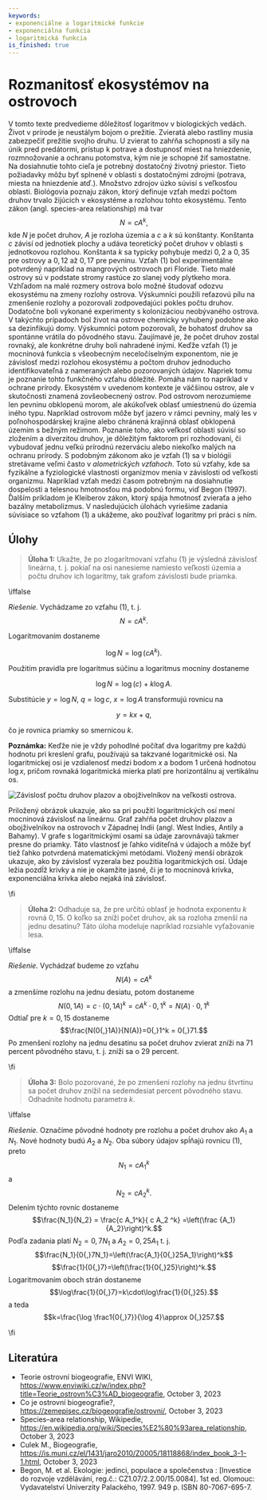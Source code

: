 ```yaml
---
keywords:
- exponenciálne a logaritmické funkcie
- exponenciálna funkcia
- logaritmická funkcia
is_finished: true
---
```


# Rozmanitosť ekosystémov na ostrovoch

V tomto texte predvedieme dôležitosť logaritmov v biologických vedách.
Život v prírode je neustálym bojom o prežitie. Zvieratá alebo rastliny musia zabezpečiť prežitie svojho druhu. U zvierat to zahŕňa schopnosti a sily na únik pred predátormi, prístup k potrave a dostupnosť miest na hniezdenie, rozmnožovanie a ochranu potomstva, kým nie je schopné žiť samostatne. Na dosiahnutie tohto cieľa je potrebný dostatočný životný priestor. Tieto požiadavky môžu byť splnené v oblasti s dostatočnými zdrojmi (potrava, miesta na hniezdenie atď.). Množstvo zdrojov úzko súvisí s veľkosťou oblasti.
Biológovia poznaju zákon, ktorý definuje vzťah medzi počtom druhov trvalo žijúcich v ekosystéme a rozlohou tohto ekosystému. Tento zákon (angl. species-area relationship) má tvar
$$N=c A^k,\tag{1}$$
kde $N$ je počet druhov, $A$ je rozloha územia a $c$ a $k$ sú konštanty. Konštanta $c$ závisí od jednotiek plochy a udáva teoretický počet druhov v oblasti s jednotkovou rozlohou. Konštanta $k$ sa typicky pohybuje medzi $0{,}2$ a $0{,}35$ pre ostrovy a $0{,}12$ až $0{,}17$ pre pevninu.
Vzťah (1) bol experimentálne potvrdený napríklad na mangrových ostrovoch pri Floride. Tieto malé ostrovy sú v podstate stromy rastúce zo slanej vody plytkeho mora. Vzhľadom na malé rozmery ostrova bolo možné študovať odozvu ekosystému na zmeny rozlohy ostrova. Výskumníci použili reťazovú pílu na zmenšenie rozlohy a pozorovali zodpovedajúci pokles počtu druhov. Dodatočne boli vykonané experimenty s kolonizáciou neobývaného ostrova. V takýchto prípadoch bol život na ostrove chemicky vyhubený podobne ako sa dezinfikujú domy. Výskumníci potom pozorovali, že bohatosť druhov sa spontánne vrátila do pôvodného stavu. Zaujímavé je, že počet druhov zostal rovnaký, ale konkrétne druhy boli nahradené inými.
Keďže vzťah (1) je mocninová funkcia s všeobecným neceločíselným exponentom, nie je závislosť medzi rozlohou ekosystému a počtom druhov jednoducho identifikovateľná z nameraných alebo pozorovaných údajov. Napriek tomu je poznanie tohto funkčného vzťahu dôležité. Pomáha nám to napríklad v ochrane prírody. Ekosystém v uvedenom kontexte je väčšinou ostrov, ale v skutočnosti znamená  zovšeobecnený ostrov. Pod ostrovom nerozumieme len pevninu obklopenú morom, ale akúkoľvek oblasť umiestnenú do územia iného typu. Napríklad ostrovom môže byť jazero v rámci pevniny, malý les v poľnohospodárskej krajine alebo chránená krajinná oblasť obklopená územím s bežným režimom. Poznanie toho, ako veľkosť oblasti súvisí so zložením a diverzitou druhov, je dôležitým faktorom pri rozhodovaní, či vybudovať jednu veľkú prírodnú rezerváciu alebo niekoľko malých na ochranu prírody.
S podobným zákonom ako je vzťah (1) sa v biológii stretávame veľmi často v *alometrických vzťahoch*. Toto sú vzťahy, kde sa fyzikálne a fyziologické vlastnosti organizmov menia v závislosti od veľkosti organizmu. Napríklad vzťah medzi časom potrebným na dosiahnutie dospelosti a telesnou hmotnosťou má podobnú formu, viď Begon (1997). Ďalším príkladom je Kleiberov zákon, ktorý spája hmotnosť zvieraťa a jeho bazálny metabolizmus.
V nasledujúcich úlohách vyriešime zadania súvisiace so vzťahom (1) a ukážeme, ako používať logaritmy pri práci s ním.

## Úlohy

> **Úloha 1:** Ukažte, že po zlogaritmovaní vzťahu (1) je výsledná závislosť lineárna, t. j. pokiaľ na osi nanesieme namiesto veľkosti územia a počtu
> druhov ich logaritmy, tak grafom závislosti bude priamka.

\iffalse

*Riešenie.* Vychádzame zo vzťahu (1), t. j. $$N=c A^k.$$

Logaritmovaním dostaneme

$$\log N= \log (c A^k).$$

Použitím pravidla pre logaritmus súčinu a logaritmus mocniny dostaneme 

$$\log N= \log (c) + k\log A.$$

Substitúcie $y=\log N$, $q = \log c$, $x=\log A$ transformujú rovnicu na 

$$y=kx+q,$$

čo je rovnica priamky so smernicou $k$.

**Poznámka:** 
Keďže nie je vždy pohodlné počítať dva logaritmy pre každú hodnotu pri kreslení grafu, používajú sa takzvané logaritmické osi. 
Na logaritmickej osi je vzdialenosť medzi bodom $x$ a bodom 1 určená hodnotou $\log x$, pričom rovnaká logaritmická mierka platí pre horizontálnu aj vertikálnu os.

![Závislosť počtu druhov plazov a
 obojživelníkov na veľkosti ostrova.](species_area.jpg)

Priložený obrázok ukazuje, ako sa pri použití logaritmických osí mení mocninová závislosť na lineárnu. Graf zahŕňa počet druhov plazov a obojživelníkov na ostrovoch v Západnej Indii (angl. West Indies, Antily a Bahamy). V grafe s logaritmickými osami sa údaje zarovnávajú takmer presne do priamky. Táto vlastnosť je ľahko viditeľná v údajoch a môže byť tiež ľahko potvrdená matematickými metódami. Vložený menší obrázok ukazuje, ako by závislosť vyzerala bez použitia logaritmických osí. Údaje ležia pozdĺž krivky a nie je okamžite jasné, či je to mocninová krivka, exponenciálna krivka alebo nejaká iná závislosť.

\fi

> **Úloha 2:** Odhaduje sa, že pre určitú oblasť je hodnota exponentu $k$ rovná $0{,}15$. O koľko sa zníži počet druhov, ak sa rozloha zmenší na jednu desatinu? Táto úloha modeluje napríklad rozsiahle vyťažovanie lesa.

\iffalse

*Riešenie.* Vychádzať budeme zo vzťahu $$N(A)=c A^k$$ a zmenšíme rozlohu na jednu desiatu, potom dostaneme 
$$N(0{,}1A) = c\cdot(0{,}1 A)^k = c A^k \cdot 0{,}1^k = N(A)\cdot 0{,}1^k$$
Odtiaľ pre $k=0{,}15$ dostaneme
$$\frac{N(0{,}1A)}{N(A)}=0{,}1^k = 0{,}71.$$
Po zmenšení rozlohy na jednu desatinu sa počet druhov zvierat zníži na 71 percent pôvodného stavu, t. j. zníži sa o 29 percent.

\fi

> **Úloha 3:** Bolo pozorované, že po zmenšení rozlohy na jednu štvrtinu sa počet druhov znížil na sedemdesiat percent pôvodného stavu. Odhadnite hodnotu parametra $k$.

\iffalse

*Riešenie.* Označíme pôvodné hodnoty pre rozlohu a počet druhov ako $A_1$ a $N_1$. Nové hodnoty budú $A_2$ a $N_2$. Oba súbory údajov spĺňajú rovnicu (1), preto
$$N_1 = c A_1^k$$
a
$$N_2 = c A_2^k.$$
Delením týchto rovníc dostaneme 
$$\frac{N_1}{N_2} = \frac{c A_1^k}{ c A_2 ^k} =\left(\frac {A_1}{A_2}\right)^k.$$
Podľa zadania platí $N_2=0{,}7N_1$ a $A_2=0{,}25A_1$ t. j.
$$\frac{N_1}{0{,}7N_1}=\left(\frac{A_1}{0{,}25A_1}\right)^k$$
$$\frac{1}{0{,}7}=\left(\frac{1}{0{,}25}\right)^k.$$
Logaritmovaním oboch strán dostaneme
$$\log\frac{1}{0{,}7}=k\cdot\log\frac{1}{0{,}25}.$$
a teda
$$k=\frac{\log \frac1{0{,}7}}{\log 4}\approx 0{,}257.$$

\fi

## Literatúra

* Teorie ostrovní biogeografie, ENVI WIKI, <https://www.enviwiki.cz/w/index.php?title=Teorie_ostrovn%C3%AD_biogeografie>,
  October 3, 2023
* Co je ostrovní biogeografie?, <https://zemepisec.cz/biogeografie/ostrovni/>,
  October 3, 2023
* Species–area relationship, Wikipedie, <https://en.wikipedia.org/wiki/Species%E2%80%93area_relationship>,
  October 3, 2023
* Culek M., Biogeografie,
  <https://is.muni.cz/el/1431/jaro2010/Z0005/18118868/index_book_3-1-1.html>, October 3, 2023  
* Begon, M. et al. Ekologie: jedinci, populace a společenstva : [Investice do rozvoje vzdělávání, reg.č.: CZ1.07/2.2.00/15.0084]. 1st ed. Olomouc: Vydavatelství Univerzity Palackého, 1997. 949 p. ISBN 80-7067-695-7.
